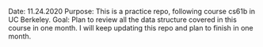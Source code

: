 Date: 11.24.2020
Purpose: This is a practice repo, following course cs61b in UC Berkeley.
Goal: Plan to review all the data structure covered in this course in one month. I will keep updating this repo and plan to finish in one month. 

